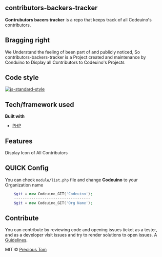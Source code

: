 ## contributors-backers-tracker
**Contrubutors bacers tracker** is a repo that keeps track of all Codeuino's contributors.

## Bragging right
We Understand the feeling of been part of and publicly noticed, So contributors-backers-tracker is a Project created and maintenance by Conduino to Display all Contributors to Codeuino's Projects

## Code style
[![js-standard-style](https://img.shields.io/badge/code%20style-standard-brightgreen.svg?style=flat)](https://github.com/feross/standard)

 
## Tech/framework used

<b>Built with</b>
- [PHP](https://secure.php.net/)

## Features
Display Icon of All Contributors

## QUICK Config
You can check ``` module/list.php ``` file and change **Codeuino** to your Organization name
```Php
	$git = new Codeuino_GIT('Codeuino');
	-----------------------------------
	$git = new Codeuino_GIT('Org Name');
```

## Contribute
You can contribute by reviewing code and opening issues ticket as a tester, and as a developer visit issues and try to render solutions to open issues. A [Guidelines](https://github.com/codeuino/codeuino-docs/blob/master/Guide.md).

MIT © [Precious Tom](https://prezine.herokuapp.com)
